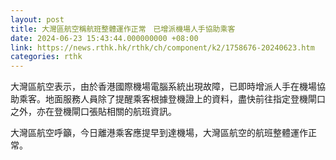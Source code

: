 ```yaml
---
layout: post
title: 大灣區航空稱航班整體運作正常　已增派機場人手協助乘客
date: 2024-06-23 15:43:44.000000000 +08:00
link: https://news.rthk.hk/rthk/ch/component/k2/1758676-20240623.htm
categories: rthk
---
```


大灣區航空表示，由於香港國際機場電腦系統出現故障，已即時增派人手在機場協助乘客。地面服務人員除了提醒乘客根據登機證上的資料，盡快前往指定登機閘口之外，亦在登機閘口張貼相關的航班資訊。

大灣區航空呼籲，今日離港乘客應提早到達機場，大灣區航空的航班整體運作正常。
